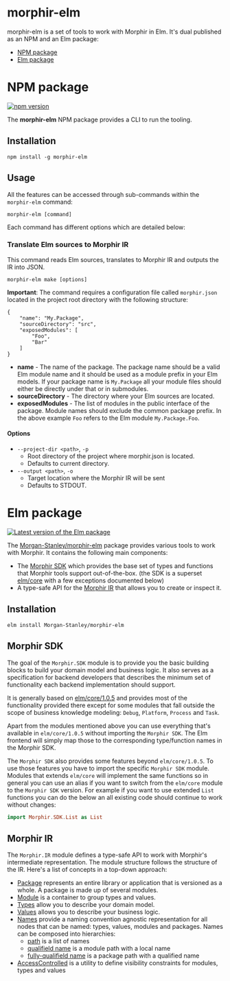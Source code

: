 # morphir-elm


morphir-elm is a set of tools to work with Morphir in Elm. It's dual published as an NPM and an Elm package:

- [NPM package](#npm-package)
- [Elm package](#elm-package)

# NPM package

[![npm version](https://badge.fury.io/js/morphir-elm.svg)](https://badge.fury.io/js/morphir-elm)
 
The **morphir-elm** NPM package provides a CLI to run the tooling. 

## Installation

```
npm install -g morphir-elm
```

## Usage

All the features can be accessed through sub-commands within the `morphir-elm` command:

```
morphir-elm [command]
```

Each command has different options which are detailed below:

### Translate Elm sources to Morphir IR

This command reads Elm sources, translates to Morphir IR and outputs the IR into JSON. 

```
morphir-elm make [options]
```

**Important**: The command requires a configuration file called `morphir.json` located in the project 
root directory with the following structure:

```
{
    "name": "My.Package",
    "sourceDirectory": "src",
    "exposedModules": [
        "Foo",
        "Bar"
    ]
}
```

* **name** - The name of the package. The package name should be a valid Elm module name and it should be used as a 
module prefix in your Elm models. If your package name is `My.Package` all your module files should either be directly 
under that or in submodules.
* **sourceDirectory** - The directory where your Elm sources are located.
* **exposedModules** - The list of modules in the public interface of the package. Module names should exclude the 
common package prefix. In the above example `Foo` refers to the Elm module `My.Package.Foo`. 

#### Options

- `--project-dir <path>`, `-p`
  - Root directory of the project where morphir.json is located. 
  - Defaults to current directory.
- `--output <path>`, `-o`
  - Target location where the Morphir IR will be sent
  - Defaults to STDOUT.

# Elm package

[![Latest version of the Elm package](https://reiner-dolp.github.io/elm-badges/Morgan-Stanley/morphir-elm/version.svg)](https://package.elm-lang.org/packages/Morgan-Stanley/morphir-elm/latest)

The [Morgan-Stanley/morphir-elm](https://package.elm-lang.org/packages/Morgan-Stanley/morphir-elm/latest) package 
provides various tools to work with Morphir. It contains the following main components:

- The [Morphir SDK](#morphir-sdk) which provides the base set of types and functions that Morphir tools support 
  out-of-the-box. (the SDK is a superset [elm/core](https://package.elm-lang.org/packages/elm/core/latest) with a few 
  exceptions documented below) 
- A type-safe API for the [Morphir IR](#morphir-ir) that allows you to create or inspect it.

## Installation

```
elm install Morgan-Stanley/morphir-elm
```

## Morphir SDK

The goal of the `Morphir.SDK` module is to provide you the basic building blocks to build your domain model and 
business logic. It also serves as a specification for backend developers that describes the minimum set of functionality 
each backend implementation should support.

It is generally based on [elm/core/1.0.5](https://package.elm-lang.org/packages/elm/core/1.0.5/) and provides most of 
the functionality provided there except for some modules that fall outside the scope of business knowledge modeling:
`Debug`, `Platform`, `Process` and `Task`.

Apart from the modules mentioned above you can use everything that's available in `elm/core/1.0.5` without importing 
the `Morphir SDK`. The Elm frontend will simply map those to the corresponding type/function names in the Morphir SDK.

The `Morphir SDK` also provides some features beyond `elm/core/1.0.5`. To use those features you have to import the 
specific `Morphir SDK` module. Modules that extends `elm/core` will implement the same functions so in general you can 
use an alias if you want to switch from the `elm/core` module to the `Morphir SDK` version. For example if you want to
use extended `List` functions you can do the below an all existing code should continue to work without changes:

```elm
import Morphir.SDK.List as List
```

## Morphir IR

The `Morphir.IR` module defines a type-safe API to work with Morphir's intermediate representation. The module 
structure follows the structure of the IR. Here's a list of concepts in a top-down approach:

- [Package](https://package.elm-lang.org/packages/Morgan-Stanley/morphir-elm/latest/Morphir-IR-Package) represents an
  entire library or application that is versioned as a whole. A package is made up of several modules.
- [Module](https://package.elm-lang.org/packages/Morgan-Stanley/morphir-elm/latest/Morphir-IR-Module) is a container
  to group types and values.
- [Types](https://package.elm-lang.org/packages/Morgan-Stanley/morphir-elm/latest/Morphir-IR-Type) allow you to describe
  your domain model.
- [Values](https://package.elm-lang.org/packages/Morgan-Stanley/morphir-elm/latest/Morphir-IR-Value) allows you to 
  describe your business logic.
- [Names](https://package.elm-lang.org/packages/Morgan-Stanley/morphir-elm/latest/Morphir-IR-Name) provide a naming 
  convention agnostic representation for all nodes that can be named: types, values, modules and packages. Names can be 
  composed into hierarchies:
  - [path](https://package.elm-lang.org/packages/Morgan-Stanley/morphir-elm/latest/Morphir-IR-Path) is a list of names     
  - [qualifield name](https://package.elm-lang.org/packages/Morgan-Stanley/morphir-elm/latest/Morphir-IR-QName) is a module path with a local name
  - [fully-qualifield name](https://package.elm-lang.org/packages/Morgan-Stanley/morphir-elm/latest/Morphir-IR-FQName) is a package path with a qualified name
- [AccessControlled](https://package.elm-lang.org/packages/Morgan-Stanley/morphir-elm/latest/Morphir-IR-AccessControlled) 
  is a utility to define visibility constraints for modules, types and values  